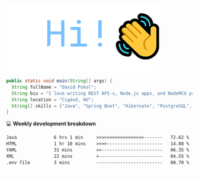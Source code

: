 ![Hi!](assets/images/hi.png)

```java
public static void main(String[] args) {
  String fullName = "David Pokol";
  String bio = "I love writing REST API-s, Node.js apps, and NodeMCU programs";
  String location = "Cigánd, HU";
  String[] skills = {"Java", "Spring Boot", "Hibernate", "PostgreSQL", "Git"};
}
```

💻 **Weekly development breakdown**
<!--START_SECTION:waka-->

```txt
Java              6 hrs 1 min     >>>>>>>>>>>>>>>>>>-------   72.62 %
HTML              1 hr 10 mins    >>>>---------------------   14.08 %
YAML              31 mins         >>-----------------------   06.35 %
XML               22 mins         >------------------------   04.55 %
.env file         3 mins          -------------------------   00.70 %
```

<!--END_SECTION:waka-->

![footer](assets/images/footer.png)
